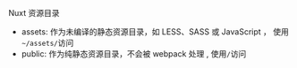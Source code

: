 Nuxt 资源目录

 - assets: 作为未编译的静态资源目录，如 LESS、SASS 或 JavaScript ， 使用`~/assets/`访问
 - public: 作为纯静态资源目录，不会被 webpack 处理 , 使用`/`访问

